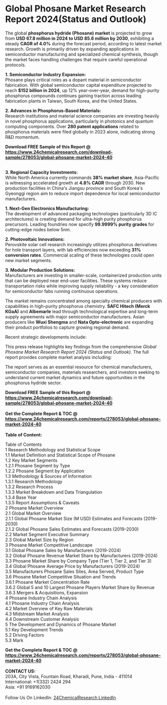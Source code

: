 <h1>Global Phosane Market Research Report 2024(Status and Outlook)</h1><p>The global <strong>phosphorus hydride (Phosane) market</strong> is projected to grow from <strong>USD 67.8 million in 2024 to USD 85.6 million by 2030</strong>, exhibiting a steady <strong>CAGR of 4.0%</strong> during the forecast period, according to latest market research. Growth is primarily driven by expanding applications in semiconductor manufacturing and specialized chemical synthesis, though the market faces handling challenges that require careful operational protocols.</p><p><strong>1. Semiconductor Industry Expansion:</strong><br>
Phosane plays critical roles as a dopant material in semiconductor fabrication. With global semiconductor capital expenditure projected to reach <strong>$152 billion in 2024</strong>, up 12% year-over-year, demand for high-purity phosphorus compounds continues gaining traction across leading fabrication plants in Taiwan, South Korea, and the United States.</p><p><strong>2. Advances in Phosphorus-Based Materials:</strong><br>
Research institutions and material science companies are investing heavily in novel phosphorus applications, particularly in photonics and quantum computing components. Over <strong>280 patent applications</strong> related to phosphorus materials were filed globally in 2023 alone, indicating strong R&amp;D momentum.</p><div><b>Download FREE Sample of this Report @ 
            <a href="https://www.24chemicalresearch.com/download-sample/278053/global-phosane-market-2024-40">
            https://www.24chemicalresearch.com/download-sample/278053/global-phosane-market-2024-40</a></b></div><br><p><strong>3. Regional Capacity Investments:</strong><br>
While North America currently commands <strong>38% market share</strong>, Asia-Pacific is witnessing accelerated growth at <strong>4.8% CAGR</strong> through 2030. New production facilities in China's Jiangsu province and South Korea's Gyeonggi region aim to reduce import dependence for local semiconductor manufacturers.</p><p><strong>1. Next-Gen Electronics Manufacturing:</strong><br>
The development of advanced packaging technologies (particularly 3D IC architectures) is creating demand for ultra-high purity phosphorus precursors. Leading foundries now specify <strong>99.9999% purity grades</strong> for cutting-edge nodes below 5nm.</p><p><strong>2. Photovoltaic Innovations:</strong><br>
Perovskite solar cell research increasingly utilizes phosphorus derivatives for hole transport layers, with lab efficiencies now exceeding <strong>31% conversion rates</strong>. Commercial scaling of these technologies could open new market segments.</p><p><strong>3. Modular Production Solutions:</strong><br>
Manufacturers are investing in smaller-scale, containerized production units that can be deployed near end-user facilities. These systems reduce transportation risks while improving supply reliability - a key consideration for semiconductor fabs running continuous operations.</p><p>The market remains concentrated among specialty chemical producers with capabilities in high-purity phosphorus chemistry. <strong>SAFC Hitech (Merck KGaA)</strong> and <strong>Albemarle</strong> lead through technological expertise and long-term supply agreements with major semiconductor manufacturers. Asian producers like <strong>Wuxi Shengma</strong> and <strong>Nata Opto-electronic</strong> are expanding their product portfolios to capture growing regional demand.</p><p>Recent strategic developments include:</p><p>This press release highlights key findings from the comprehensive <em>Global Phosane Market Research Report 2024 (Status and Outlook)</em>. The full report provides complete market analysis including:</p><p>The report serves as an essential resource for chemical manufacturers, semiconductor companies, materials researchers, and investors seeking to understand current market dynamics and future opportunities in the phosphorus hydride sector.</p><div><b>Download FREE Sample of this Report @ 
            <a href="https://www.24chemicalresearch.com/download-sample/278053/global-phosane-market-2024-40">
            https://www.24chemicalresearch.com/download-sample/278053/global-phosane-market-2024-40</a></b></div><br><div><b>Get the Complete Report & TOC @ 
            <a href="https://www.24chemicalresearch.com/reports/278053/global-phosane-market-2024-40">
            https://www.24chemicalresearch.com/reports/278053/global-phosane-market-2024-40</a></b></div><br>
            <b>Table of Content:</b><p>Table of Contents<br />
1 Research Methodology and Statistical Scope<br />
1.1 Market Definition and Statistical Scope of Phosane<br />
1.2 Key Market Segments<br />
1.2.1 Phosane Segment by Type<br />
1.2.2 Phosane Segment by Application<br />
1.3 Methodology & Sources of Information<br />
1.3.1 Research Methodology<br />
1.3.2 Research Process<br />
1.3.3 Market Breakdown and Data Triangulation<br />
1.3.4 Base Year<br />
1.3.5 Report Assumptions & Caveats<br />
2 Phosane Market Overview<br />
2.1 Global Market Overview<br />
2.1.1 Global Phosane Market Size (M USD) Estimates and Forecasts (2019-2030)<br />
2.1.2 Global Phosane Sales Estimates and Forecasts (2019-2030)<br />
2.2 Market Segment Executive Summary<br />
2.3 Global Market Size by Region<br />
3 Phosane Market Competitive Landscape<br />
3.1 Global Phosane Sales by Manufacturers (2019-2024)<br />
3.2 Global Phosane Revenue Market Share by Manufacturers (2019-2024)<br />
3.3 Phosane Market Share by Company Type (Tier 1, Tier 2, and Tier 3)<br />
3.4 Global Phosane Average Price by Manufacturers (2019-2024)<br />
3.5 Manufacturers Phosane Sales Sites, Area Served, Product Type<br />
3.6 Phosane Market Competitive Situation and Trends<br />
3.6.1 Phosane Market Concentration Rate<br />
3.6.2 Global 5 and 10 Largest Phosane Players Market Share by Revenue<br />
3.6.3 Mergers & Acquisitions, Expansion<br />
4 Phosane Industry Chain Analysis<br />
4.1 Phosane Industry Chain Analysis<br />
4.2 Market Overview of Key Raw Materials<br />
4.3 Midstream Market Analysis<br />
4.4 Downstream Customer Analysis<br />
5 The Development and Dynamics of Phosane Market <br />
5.1 Key Development Trends<br />
5.2 Driving Factors<br />
5.3 Mark</p><div><b>Get the Complete Report & TOC @ 
            <a href="https://www.24chemicalresearch.com/reports/278053/global-phosane-market-2024-40">
            https://www.24chemicalresearch.com/reports/278053/global-phosane-market-2024-40</a></b></div><br><b>CONTACT US:</b><br>
            203A, City Vista, Fountain Road, Kharadi, Pune, India - 411014<br>
            International: +1(332) 2424 294<br>
            Asia: +91 9169162030 <br><br>
            Follow Us On LinkedIn: <a href="https://www.linkedin.com/company/24chemicalresearch/">24ChemicalResearch LinkedIn</a>